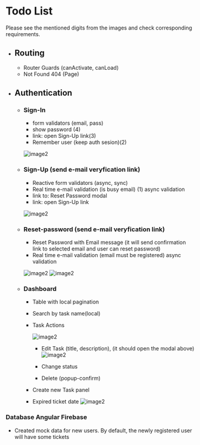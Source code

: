 # Todo List


Please see the mentioned digits from the images and check corresponding requirements.


* ## Routing ##
  * Router Guards (canActivate, canLoad)
  * Not Found 404 (Page) 
  
  
* ## Authentication ##
   * ### Sign-In ###
     * form validators (email, pass)
     * show password (4)
     * link: open Sign-Up link(3)
     * Remember user (keep auth sesion)(2)

     ![image2](https://i.ibb.co/f8ZM3qc/sign-in.png)
      
  * ### Sign-Up (send e-mail veryfication link)
    * Reactive form validators (async, sync)
    * Real time e-mail validation (is busy email) (1) async validation
    * link to: Reset Password modal
    * link: open Sign-Up link

    ![image2](https://i.ibb.co/bNSxLv1/sign-uppng.png)
    
  * ### Reset-password (send e-mail veryfication link)
    * Reset Password with Email message (it will send confirmation link to selected email and user can reset password)
    * Real time e-mail validation (email must be registered) async validation

    ![image2](https://i.ibb.co/ZMfbGDk/reset-pass.png)
    ![image2](https://i.ibb.co/q0ngY1d/reset-pass1.png)
    
    
  * ### Dashboard
    * Table with local pagination
    * Search by task name(local)
    * Task Actions
      
      ![image2](https://i.ibb.co/6ZdDQLk/table1png.png)
      
      * Edit Task (title, description), (it should open the modal above)
        ![image2](https://i.ibb.co/phSgDsk/editPNG.png)
        
      * Change status
      * Delete (popup-confirm)
      
    * Create new Task panel
    * Expired ticket date
      ![image2](https://i.ibb.co/tDd42vT/table2.png)
  
  
### Database Angular Firebase ###
* Created mock data for new users. By default, the newly registered user will have some tickets
